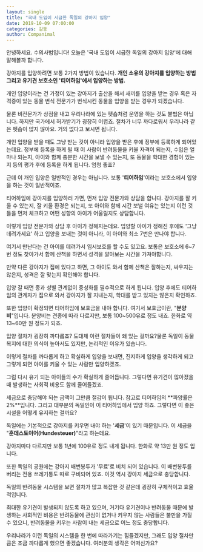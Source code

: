 ```yaml
---
layout: single
title: "국내 도입이 시급한 독일의 강아지 입양"
date: 2019-10-09 07:00:00
categories: 감동
author: Companimal
---
```


안녕하세요. 수의사범입니다! 오늘은 '국내 도입이 시급한 독일의 강아지 입양'에 대해 말해볼까 합니다.

강아지를 입양하려면 보통 2가지 방법이 있습니다. **개인 소유의 강아지를 입양하는 방법 그리고 유기견 보호소인 '티어하임'에서 입양하는 방법.**

개인 입양이라는 건 가정이 있는 강아지가 출산을 해서 새끼를 입양을 받는 경우 혹은 자격증이 있는 동물 번식 전문가가 번식시킨 동물을 입양을 받는 경우가 되겠습니다.

물론 비전문가가 상점을 내고 우리나라에 있는 펫숍처럼 운영을 하는 것도 불법은 아닙니다. 하지만 국가에서 허가받기가 굉장히 어렵죠. 절차가 너무 까다로워서 우리나라 같은 펫숍이 많지 않아요. 거의 없다고 보시면 됩니다.

개인 입양을 받을 때도 그냥 받는 것이 아니라 입양을 받은 후에 정부에 등록하게 되어있는데요. 정부에 등록을 하게 될 때 이 사람이 반려동물을 키울 자격이 되는지, 수입은 얼마나 되는지, 아이와 함께 충분한 시간을 보낼 수 있는지, 또 동물을 학대한 경험이 있는지 등의 평가 후에 등록을 하게 됩니다. 엄청 좋죠?

근데 이 개인 입양은 일반적인 경우는 아닙니다. 보통 '**티어하임**'이라는 보호소에서 입양을 하는 것이 일반적이죠.

티어하임에 강아지를 입양하러 가면, 먼저 입양 전문가와 상담을 합니다. 강아지를 잘 키울 수 있는지, 잘 키울 환경은 되는지, 또 아이와 함께 시간 보낼 여유는 있는지 이런 것들을 먼저 체크하고 어떤 성향의 아이가 어울릴지도 상담합니다.

이렇게 입양 전문가와 상담 후 아이가 정해지는데요. 입양할 아이가 정해진 후에도 '그냥 데려가세요' 하고 입양을 보내는 것이 아니라, 이 아이와 최소 7번은 만나야 합니다.

여기서 만난다는 건 아이를 데려가서 임시보호를 할 수도 있고요. 보통은 보호소에 6~7번 정도 찾아가서 함께 산책을 하면서 성격을 알아보는 시간을 가져야합니다.

만약 다른 강아지가 집에 있다고 하면, 그 아이도 와서 함께 산책은 잘하는지, 싸우지는 않은지, 성격은 잘 맞는지 확인해야 합니다.

입양 갈 때면 종과 성별 관계없이 중성화를 필수적으로 하게 됩니다. 입양 후에도 티어하임의 관계자가 집으로 와서 강아지가 잘 지내는지, 학대를 받고 있지는 않은지 확인하죠.

또한 입양이 확정되면 티어하임에 보호금을 내야 합니다. 여기서 보호금이란, "**분양비**"입니다. 분양비는 견종에 따라 다르지만, 보통 100~500유로 정도 내죠. 한화로 약 13~60만 원 정도가 되죠.

입양 절차가 굉장히 까다롭죠? 도대체 이런 절차들이 왜 있는 걸까요?물론 독일이 동물복지에 대한 의식이 높아서도 있지만, 논리적인 이유가 있습니다.

이렇게 절차를 까다롭게 하고 확실하게 입양을 보내면, 진지하게 입양을 생각하게 되고 그렇게 되면 아이를 키울 수 있는 사람만 입양하겠죠.

그럼 다시 유기 되는 아이들의 수가 확실하게 줄어듭니다. 그렇다면 유기견이 많아졌을 때 발생하는 사회적 비용도 함께 줄어들겠죠.

세금으로 충당해야 되는 금액이 그만큼 절감이 됩니다. 참고로 티어하임의 **파양률은 2%**입니다. 그리고 대부분의 독일인이 이 티어하임에서 입양 하죠. 그렇다면 이 좋은 시설을 어떻게 유지하는 걸까요?

독일에는 기본적으로 강아지를 키우면 내야 하는 '**세금**'이 있기 때문입니다. 이 세금을 "**훈데스토이어(Hundesteuer)**"라고 하는데요.

강아지마다 다르지만 보통 1년에 100유로 정도 내게 됩니다. 한화로 약 13만 원 정도 입니다.

또한 독일의 공원에는 강아지 배변봉투가 '무료'로 비치 되어 있습니다. 이 배변봉투를 버리는 전용 쓰레기통도 따로 구비되어 있죠. 이것 역시 강아지 세금으로 충당합니다.

독일의 반려동물 시스템을 보면 절차가 많고 복잡한 것 같은데 굉장히 구체적이고 효율적입니다.

최대한 유기견이 발생되지 않도록 하고 있으며, 거기다 유기견이나 반려동물 때문에 발생하는 사회적인 비용은 반려동물에 관심이 없거나 키우지 않는 사람들은 불만을 가질 수 있으니, 반려동물을 키우는 사람이 내는 세금으로 어느 정도 충당합니다.

우리나라가 이런 독일의 시스템을 한 번에 따라가기는 힘들겠지만, 그래도 입양 절차만큼은 조금 까다롭게 했으면 좋겠습니다. 여러분의 생각은 어떠신가요?
